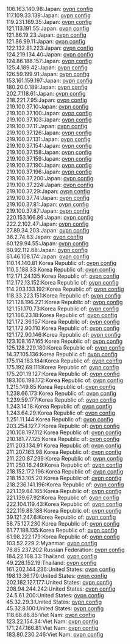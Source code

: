 106.163.140.98:Japan: [ovpn config](vpn/106_163_140_98.ovpn)  
117.109.33.139:Japan: [ovpn config](vpn/117_109_33_139.ovpn)  
119.231.169.35:Japan: [ovpn config](vpn/119_231_169_35.ovpn)  
121.113.191.55:Japan: [ovpn config](vpn/121_113_191_55.ovpn)  
121.86.19.23:Japan: [ovpn config](vpn/121_86_19_23.ovpn)  
121.86.99.11:Japan: [ovpn config](vpn/121_86_99_11.ovpn)  
122.132.81.223:Japan: [ovpn config](vpn/122_132_81_223.ovpn)  
124.219.134.40:Japan: [ovpn config](vpn/124_219_134_40.ovpn)  
124.86.188.157:Japan: [ovpn config](vpn/124_86_188_157.ovpn)  
125.4.189.42:Japan: [ovpn config](vpn/125_4_189_42.ovpn)  
126.59.199.91:Japan: [ovpn config](vpn/126_59_199_91.ovpn)  
153.161.159.197:Japan: [ovpn config](vpn/153_161_159_197.ovpn)  
180.20.0.189:Japan: [ovpn config](vpn/180_20_0_189.ovpn)  
202.7.118.61:Japan: [ovpn config](vpn/202_7_118_61.ovpn)  
218.221.7.95:Japan: [ovpn config](vpn/218_221_7_95.ovpn)  
219.100.37.10:Japan: [ovpn config](vpn/219_100_37_10.ovpn)  
219.100.37.100:Japan: [ovpn config](vpn/219_100_37_100.ovpn)  
219.100.37.103:Japan: [ovpn config](vpn/219_100_37_103.ovpn)  
219.100.37.11:Japan: [ovpn config](vpn/219_100_37_11.ovpn)  
219.100.37.126:Japan: [ovpn config](vpn/219_100_37_126.ovpn)  
219.100.37.131:Japan: [ovpn config](vpn/219_100_37_131.ovpn)  
219.100.37.154:Japan: [ovpn config](vpn/219_100_37_154.ovpn)  
219.100.37.158:Japan: [ovpn config](vpn/219_100_37_158.ovpn)  
219.100.37.159:Japan: [ovpn config](vpn/219_100_37_159.ovpn)  
219.100.37.190:Japan: [ovpn config](vpn/219_100_37_190.ovpn)  
219.100.37.196:Japan: [ovpn config](vpn/219_100_37_196.ovpn)  
219.100.37.200:Japan: [ovpn config](vpn/219_100_37_200.ovpn)  
219.100.37.224:Japan: [ovpn config](vpn/219_100_37_224.ovpn)  
219.100.37.29:Japan: [ovpn config](vpn/219_100_37_29.ovpn)  
219.100.37.74:Japan: [ovpn config](vpn/219_100_37_74.ovpn)  
219.100.37.81:Japan: [ovpn config](vpn/219_100_37_81.ovpn)  
219.100.37.87:Japan: [ovpn config](vpn/219_100_37_87.ovpn)  
220.153.166.86:Japan: [ovpn config](vpn/220_153_166_86.ovpn)  
222.2.102.47:Japan: [ovpn config](vpn/222_2_102_47.ovpn)  
27.89.34.203:Japan: [ovpn config](vpn/27_89_34_203.ovpn)  
36.2.74.83:Japan: [ovpn config](vpn/36_2_74_83.ovpn)  
60.129.94.55:Japan: [ovpn config](vpn/60_129_94_55.ovpn)  
60.92.112.68:Japan: [ovpn config](vpn/60_92_112_68.ovpn)  
61.46.108.174:Japan: [ovpn config](vpn/61_46_108_174.ovpn)  
110.14.140.81:Korea Republic of: [ovpn config](vpn/110_14_140_81.ovpn)  
110.5.188.33:Korea Republic of: [ovpn config](vpn/110_5_188_33.ovpn)  
112.171.24.135:Korea Republic of: [ovpn config](vpn/112_171_24_135.ovpn)  
112.172.13.152:Korea Republic of: [ovpn config](vpn/112_172_13_152.ovpn)  
114.203.133.192:Korea Republic of: [ovpn config](vpn/114_203_133_192.ovpn)  
118.33.223.151:Korea Republic of: [ovpn config](vpn/118_33_223_151.ovpn)  
121.128.196.221:Korea Republic of: [ovpn config](vpn/121_128_196_221.ovpn)  
121.151.170.73:Korea Republic of: [ovpn config](vpn/121_151_170_73.ovpn)  
121.166.23.18:Korea Republic of: [ovpn config](vpn/121_166_23_18.ovpn)  
121.172.36.157:Korea Republic of: [ovpn config](vpn/121_172_36_157.ovpn)  
121.172.90.110:Korea Republic of: [ovpn config](vpn/121_172_90_110.ovpn)  
121.172.90.146:Korea Republic of: [ovpn config](vpn/121_172_90_146.ovpn)  
123.108.167.165:Korea Republic of: [ovpn config](vpn/123_108_167_165.ovpn)  
125.128.229.180:Korea Republic of: [ovpn config](vpn/125_128_229_180.ovpn)  
14.37.105.136:Korea Republic of: [ovpn config](vpn/14_37_105_136.ovpn)  
175.114.183.184:Korea Republic of: [ovpn config](vpn/175_114_183_184.ovpn)  
175.192.69.111:Korea Republic of: [ovpn config](vpn/175_192_69_111.ovpn)  
175.201.19.127:Korea Republic of: [ovpn config](vpn/175_201_19_127.ovpn)  
183.106.198.172:Korea Republic of: [ovpn config](vpn/183_106_198_172.ovpn)  
1.215.149.85:Korea Republic of: [ovpn config](vpn/1_215_149_85.ovpn)  
1.238.66.173:Korea Republic of: [ovpn config](vpn/1_238_66_173.ovpn)  
1.239.59.177:Korea Republic of: [ovpn config](vpn/1_239_59_177.ovpn)  
1.243.14.18:Korea Republic of: [ovpn config](vpn/1_243_14_18.ovpn)  
1.243.64.29:Korea Republic of: [ovpn config](vpn/1_243_64_29.ovpn)  
1.251.11.144:Korea Republic of: [ovpn config](vpn/1_251_11_144.ovpn)  
203.254.127.7:Korea Republic of: [ovpn config](vpn/203_254_127_7.ovpn)  
210.108.197.112:Korea Republic of: [ovpn config](vpn/210_108_197_112.ovpn)  
210.181.77.125:Korea Republic of: [ovpn config](vpn/210_181_77_125.ovpn)  
211.203.134.91:Korea Republic of: [ovpn config](vpn/211_203_134_91.ovpn)  
211.207.163.98:Korea Republic of: [ovpn config](vpn/211_207_163_98.ovpn)  
211.220.87.239:Korea Republic of: [ovpn config](vpn/211_220_87_239.ovpn)  
211.250.16.249:Korea Republic of: [ovpn config](vpn/211_250_16_249.ovpn)  
218.152.172.196:Korea Republic of: [ovpn config](vpn/218_152_172_196.ovpn)  
218.153.105.20:Korea Republic of: [ovpn config](vpn/218_153_105_20.ovpn)  
218.236.141.196:Korea Republic of: [ovpn config](vpn/218_236_141_196.ovpn)  
221.139.64.165:Korea Republic of: [ovpn config](vpn/221_139_64_165.ovpn)  
221.139.67.92:Korea Republic of: [ovpn config](vpn/221_139_67_92.ovpn)  
222.104.119.43:Korea Republic of: [ovpn config](vpn/222_104_119_43.ovpn)  
222.119.88.188:Korea Republic of: [ovpn config](vpn/222_119_88_188.ovpn)  
39.121.247.6:Korea Republic of: [ovpn config](vpn/39_121_247_6.ovpn)  
58.75.127.230:Korea Republic of: [ovpn config](vpn/58_75_127_230.ovpn)  
61.77.188.135:Korea Republic of: [ovpn config](vpn/61_77_188_135.ovpn)  
61.98.222.179:Korea Republic of: [ovpn config](vpn/61_98_222_179.ovpn)  
103.52.229.2:Myanmar: [ovpn config](vpn/103_52_229_2.ovpn)  
78.85.237.202:Russian Federation: [ovpn config](vpn/78_85_237_202.ovpn)  
184.22.168.33:Thailand: [ovpn config](vpn/184_22_168_33.ovpn)  
49.228.152.19:Thailand: [ovpn config](vpn/49_228_152_19.ovpn)  
161.202.144.236:United States: [ovpn config](vpn/161_202_144_236.ovpn)  
198.13.36.179:United States: [ovpn config](vpn/198_13_36_179.ovpn)  
202.182.127.177:United States: [ovpn config](vpn/202_182_127_177.ovpn)  
208.94.244.242:United States: [ovpn config](vpn/208_94_244_242.ovpn)  
24.5.61.200:United States: [ovpn config](vpn/24_5_61_200.ovpn)  
45.32.29.3:United States: [ovpn config](vpn/45_32_29_3.ovpn)  
45.32.8.100:United States: [ovpn config](vpn/45_32_8_100.ovpn)  
118.68.88.85:Viet Nam: [ovpn config](vpn/118_68_88_85.ovpn)  
123.22.154.34:Viet Nam: [ovpn config](vpn/123_22_154_34.ovpn)  
171.247.166.81:Viet Nam: [ovpn config](vpn/171_247_166_81.ovpn)  
183.80.230.246:Viet Nam: [ovpn config](vpn/183_80_230_246.ovpn)  
